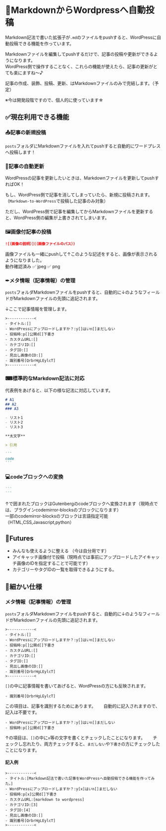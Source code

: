 # 🎉MarkdownからWordpressへ自動投稿
Markdown記法で書いた拡張子が`.md`のファイルをpushすると、WordPressに自動投稿できる機能を作っています。  

Markdownファイルを編集してpushするだけで、記事の投稿や更新ができるようになります。  
WordPress側で操作することなく、これらの機能が使えたら、記事の更新がとても楽にますね～♪

記事の作成、装飾、投稿、更新、はMarkdownファイルのみで完結します。（予定）

※今は開発段階ですので、個人的に使っています☆

## ✅現在利用できる機能
### 📤記事の新規投稿
`posts`フォルダにMarkdownファイルを入れてpushすると自動的にワードプレスへ投稿します！

### 🔄記事の自動更新
WordPressの記事を更新したいときは、Markdownファイルを更新してpushすればOK！

もし、WordPress側で記事を消してしまっていたら、新規に投稿されます。  
（`Markdown-to-WordPress`で投稿した記事のみ対象）

ただし、WordPress側で記事を編集してからMarkdownファイルを更新すると、WordPress側の編集が上書きされてしまいます。


### 🖼画像付記事の投稿
```markdown
![（画像の説明）](（画像ファイルのパス）)
```
画像ファイルも一緒にpushして↑このような記述をすると、画像が表示されるようになりました。  
動作確認済み  ✅ jpeg ✅ png


### ✒メタ情報（記事情報）の管理
`posts`フォルダMarkdownファイルをpushすると、自動的に↓のようなフィールドがMarkdownファイルの先頭に追記されます。

↓ここで記事情報を管理します。
```
>------------<
- タイトル:[]
- WordPressにアップロードしますか？:y[]はいn[]まだしない
- 投稿時:p[]公開d[]下書き
- カスタムURL:[]
- カテゴリID:[]
- タグID:[]
- 見出し画像のID:[]
- 識別番号[QrbrHgLEylcT]
>------------<
```

### ⌨標準的なMarkdown記法に対応
代表例をあげると、以下の様な記法に対応しています。
~~~markdown
# A1
## A2
### A3

- リスト1
- リスト2
- リスト3

**太文字**

> 引用

```
code
```
~~~

### 💻codeブロックへの変換
~~~markdown
```
```
~~~
↑で囲まれたブロックはGutenbergのcodeブロックへ変換されます（現時点では、プラグインcodemirror-blocksのブロックになります）  
一部のcodemirror-blocksのブロックは言語指定可能（HTML,CSS,Javascript,python）



## 📅Futures
- みんなも使えるように整える  （今は自分用です）
- アイキャッチ画像付で投稿（現時点では事前にアップロードしたアイキャッチ画像のIDを指定することで可能です）
- カテゴリーやタグIDの一覧を取得できるようにする。

## 📝細かい仕様
### メタ情報（記事情報）の管理
`posts`フォルダMarkdownファイルをpushすると、自動的に↓のようなフィールドがMarkdownファイルの先頭に追記されます。
```
>------------<
- タイトル:[]
- WordPressにアップロードしますか？:y[]はいn[]まだしない
- 投稿時:p[]公開d[]下書き
- カスタムURL:[]
- カテゴリID:[]
- タグID:[]
- 見出し画像のID:[]
- 識別番号[QrbrHgLEylcT]
>------------<
```
`[]`の中に記事情報を書いてあげると、WordPressの方にも反映されます。

```
- 識別番号[QrbrHgLEylcT]
```
この項目は、記事を識別するためにあります。　　
自動的に記入されますので、記入は不要です。

```
- WordPressにアップロードしますか？:y[]はいn[]まだしない
- 投稿時:p[]公開d[]下書き

```

↑の項目は、`[]`の中に`x`等の文字を書くとチェックしたことになります。　　
チェックし忘れたり、両方チェックすると、`まだしない`や`下書き`の方にチェックしたことになります。

#### 記入例
```
>------------<
- タイトル:[Markdown記法で書いた記事をWordPressへ自動投稿できる機能を作ってみた。]
- WordPressにアップロードしますか？:y[x]はいn[]まだしない
- 投稿時:p[x]公開d[]下書き
- カスタムURL:[markdown to wordpress]
- カテゴリID:[3]
- タグID:[4]
- 見出し画像のID:[]
- 識別番号[QrbrHgLEylcT]
>------------<
```
